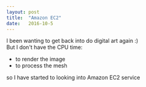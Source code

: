 ```yaml
---
layout: post
title:  "Amazon EC2"
date:   2016-10-5
---
```

I been wanting to get back into do digital art again :)   
But I don't have the CPU time:
* to render the image
* to process the mesh

so I have started to looking into Amazon EC2 service 
